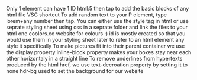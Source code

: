 Only 1 element can have 1 ID
html:5 then tap to add the basic blocks of any html file VSC shortcut
To add random text to your P element, type lorem+any number then tap.
You can either use the style tag in html or use seprate styling sheet using css in a seprate folder and link the files to your html one
coolors.co website for colours :)
id is mostly created so that you would use them in your styling sheet later to refer to an html element any style it specifically
To make pictures fit into their parent container we use the display property
inline-block property makes your boxes stay near each other horizontaly in a straight line
To remove underlines from hypertexts produced by the html href, we use text-decroation property by setting it to none 
hdr-bg used to set the background for our website
